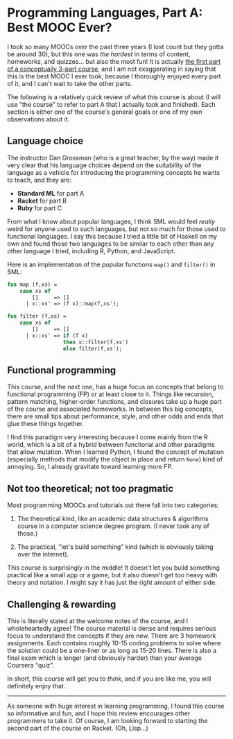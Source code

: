 # Programming Languages, Part A: Best MOOC Ever?

I took so many MOOCs over the past three years (I lost count but they gotta
be around 30), but this one was _the hardest_ in terms of content, homeworks,
and quizzes... but also the most fun! It is actually
[the first part of a conceptually 3-part course](https://www.coursera.org/learn/programming-languages),
and I am not exaggerating in saying that this is the best MOOC I ever took,
because I thoroughly enjoyed every part of it, and I can't wait to take the
other parts.

The following is a relatively quick review of what this course is about (I
will use "the course" to refer to part A that I actually took and finished).
Each section is either one of the course's general goals or one of my own
observations about it.

## Language choice

The instructor Dan Grossman (who is a great teacher, by the way) made it very
clear that his language choices depend on the suitability of the language as
a vehicle for introducing the programming concepts he wants to teach, and
they are:

- **Standard ML** for part A
- **Racket** for part B
- **Ruby** for part C

From what I know about popular languages, I think SML would feel _really_
weird for anyone used to such languages, but not so much for those used to
functional languages. I say this because I tried a little bit of Haskell on
my own and found those two languages to be similar to each other than any
other language I tried, including R, Python, and JavaScript.

Here is an implementation of the popular functions `map()` and `filter()` in
SML:

```sml
fun map (f,xs) =
    case xs of
        []     => []
      | x::xs' => (f x)::map(f,xs');

fun filter (f,xs) =
    case xs of
        []     => []
      | x::xs' => if (f x)
                  then x::filter(f,xs')
                  else filter(f,xs');
```

## Functional programming

This course, and the next one, has a huge focus on concepts that belong to
functional programming (FP) or at least close to it. Things like recursion,
pattern matching, higher-order functions, and closures take up a huge part of
the course and associated homeworks. In between this big concepts, there are
small tips about performance, style, and other odds and ends that glue these
things together.

I find this paradigm very interesting because I come mainly from the R world,
which is a bit of a hybrid between functional and other paradigms that allow
mutation. When I learned Python, I found the concept of mutation (especially
methods that modify the object in place and return `None`) kind of annoying.
So, I already gravitate toward learning more FP.

## Not too theoretical; not too pragmatic

Most programming MOOCs and tutorials out there fall into two categories:

1. The theoretical kind, like an academic data structures & algorithms course
   in a computer science degree program. (I never took any of those.)

1. The practical, "let's build something" kind (which is obviously taking
   over the internet).

This course is surprisingly in the middle! It doesn't let you build something
practical like a small app or a game, but it also doesn't get too heavy with
theory and notation. I might say it has just the right amount of either side.

## Challenging & rewarding

This is literally stated at the welcome notes of the course, and I
wholeheartedly agree! The course material is dense and requires serious focus
to understand the concepts if they are new. There are 3 homework assignments.
Each contains roughly 10-15 coding problems to solve where the solution could
be a one-liner or as long as 15-20 lines. There is also a final exam which is
longer (and obviously harder) than your average Coursera "quiz".

In short, this course will get you to _think_, and if you are like me, you
will definitely enjoy that.

---

As someone with huge interest in learning programming, I found this course so
informative and fun, and I hope this review encourages other programmers to
take it. Of course, I am looking forward to starting the second part of the
course on Racket. (Oh, Lisp...)

